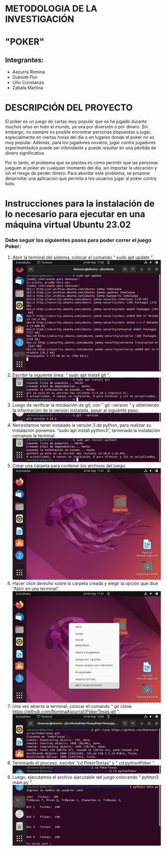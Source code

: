 # METODOLOGIA DE LA INVESTIGACIÓN 

# "POKER"

## Integrantes:
* Ascurra Romina
* Gubiotti Flor
* Uño Constanza
* Zabala Martina

# DESCRIPCIÓN DEL PROYECTO

El poker es un juego de cartas muy popular que se ha jugado durante muchos años en todo el mundo, ya sea por diversión o por dinero. Sin embargo, no siempre es posible encontrar personas dispuestas a jugar, especialmente en ciertas horas del día o en lugares donde el poker no es muy popular. Además, para los jugadores novatos, jugar contra jugadores experimentados puede ser intimidante y puede resultar en una pérdida de dinero significativa.

Por lo tanto, el problema que se plantea es cómo permitir que las personas jueguen al poker en cualquier momento del día, sin importar la ubicación y sin el riesgo de perder dinero. Para abordar este problema, se propone desarrollar una aplicación que permita a los usuarios jugar al poker contra bots.


# Instrucciones para la instalación de lo necesario para ejecutar en una máquina virtual Ubuntu 23.02
### Debe seguir los siguientes pasos para poder correr el juego Poker:

1. Abrir la terminal del sistema, colocar el comando “ sudo apt update ”.
![Instruccion 1](/Imagenes_Readme/instruccion_1.jpg)
2. Escribir la siguiente linea: “ sudo apt install git ”.
![Instruccion 2](/Imagenes_Readme/instruccion_2.jpg)
3. Luego de verificar la instalación de git, con “ git -version ” y obteniendo la informaciòn de la versión instalada, pasar al siguiente paso.
![Instruccion 3](/Imagenes_Readme/instruccion_3.jpg)
4. Necesitamos tener instalado la versión 3 de python, para realizar su instalación ponemos: “sudo apt install python3”, terminada la instalación cerramos la terminal.
![Instruccion 4](/Imagenes_Readme/instruccion_4.jpg)
5. Crear una carpeta para contener los archivos del juego.
![Instruccion 5](/Imagenes_Readme/instruccion_5.jpg)
6. Hacer click derecho sobre la carpeta creada y elegir la opción que dice “Abrir en una terminal”.
![Instruccion 6](/Imagenes_Readme/instruccion_6.jpg)
7. Una vez abierta la terminal, colocar el comando “ git clone https://github.com/RominaAscurra1/PokerTexas.git ”.
![Instruccion 7](/Imagenes_Readme/instruccion_7.jpg)
8. Terminado el proceso, escribir “cd PokerTextas” y “ cd pythonPoker ”.
![Instruccion 8](/Imagenes_Readme/instruccion_8.jpg)
9. Luego, ejecutamos el archivo ejecutable del juego colocando “ pyhton3 main.py ”.
![Instruccion 9](/Imagenes_Readme/instruccion_9.jpg)

